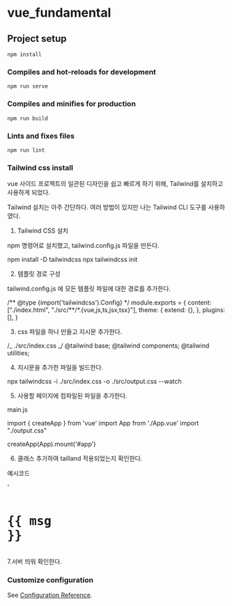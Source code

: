 # vue_fundamental

## Project setup

```
npm install
```

### Compiles and hot-reloads for development

```
npm run serve
```

### Compiles and minifies for production

```
npm run build
```

### Lints and fixes files

```
npm run lint
```

### Tailwind css install

vue 사이드 프로젝트의 일관된 디자인을 쉽고 빠르게 하기 위해, Tailwind를 설치하고 사용하게 되었다.

Tailwind 설치는 아주 간단하다. 여러 방법이 있지만 나는 Tailwind CLI 도구를 사용하였다.

1. Tailwind CSS 설치

npm 명령어로 설치했고, tailwind.config.js 파일을 만든다.

npm install -D tailwindcss
npx tailwindcss init

2. 템플릿 경로 구성

tailwind.config.js 에 모든 템플릿 파일에 대한 경로를 추가한다.

/** @type {import('tailwindcss').Config} \*/
module.exports = {
content: ["./index.html", "./src/**/\*.{vue,js,ts,jsx,tsx}"],
theme: {
extend: {},
},
plugins: [],
}

3. css 파일을 하나 만들고 지시문 추가한다.

/_ ./src/index.css _/
@tailwind base;
@tailwind components;
@tailwind utilities;

4. 지시문을 추가한 파일을 빌드한다.

npx tailwindcss -i ./src/index.css -o ./src/output.css --watch

5. 사용할 페이지에 컴파일된 파일을 추가한다.

main.js

import { createApp } from 'vue'
import App from './App.vue'
import "./output.css"

createApp(App).mount('#app')

6. 클래스 추가하여 tailland 적용되었는지 확인한다.

예시코드

'<pre><h1 class="text-3xl font-bold underline">{{ msg }}</h1></pre>

7.서버 띄워 확인한다.

### Customize configuration

See [Configuration Reference](https://cli.vuejs.org/config/).
